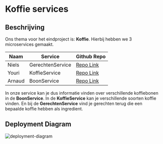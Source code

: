 # Koffie services #
## Beschrijving ##
Ons thema voor het eindproject is: __Koffie__.
Hierbij hebben we 3 microservices gemaakt.

Naam |Service|Github Repo
-----|-------|-----------
Niels|GerechtenService|[Repo Link](https://github.com/nielsstinissen/APT_koffie_gerechten/ "GerechtenService")
Youri|KoffieService|[Repo Link](https://github.com/yseij/Koffie_Dranken "KoffieService")
Arnaud|BoonService|[Repo Link](https://github.com/ArnaudProvoost/APT_coffee_Bonen "BoonService")

In onze service kan je dus informatie vinden over verschillende koffiebonen in de __BoonService__.
In de __KoffieService__ kan je verschillende soorten koffie vinden.
En bij de __GerechtenService__ vind je gerechten terug die een bepaalde koffie hebben als ingredient.

## Deployment Diagram ##
![deployment-diagram](https://your-copied-image-address)

